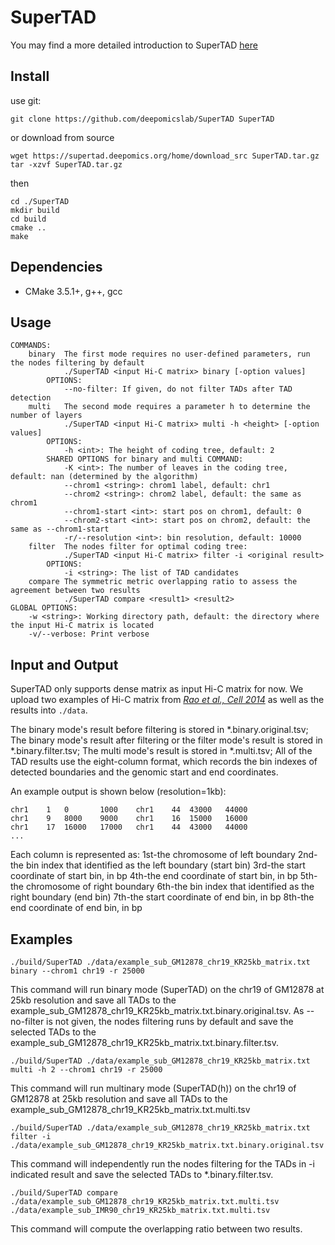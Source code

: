 # SuperTAD

You may find a more detailed introduction to SuperTAD [here](https://supertad.deepomics.org)

## Install  
use git:  
```
git clone https://github.com/deepomicslab/SuperTAD SuperTAD
```
or download from source
```
wget https://supertad.deepomics.org/home/download_src SuperTAD.tar.gz
tar -xzvf SuperTAD.tar.gz
```
then
```
cd ./SuperTAD
mkdir build
cd build
cmake ..
make
```

## Dependencies 
* CMake 3.5.1+, g++, gcc

## Usage  
```
COMMANDS:
    binary  The first mode requires no user-defined parameters, run the nodes filtering by default
            ./SuperTAD <input Hi-C matrix> binary [-option values]
        OPTIONS:
            --no-filter: If given, do not filter TADs after TAD detection
    multi   The second mode requires a parameter h to determine the number of layers
            ./SuperTAD <input Hi-C matrix> multi -h <height> [-option values]
        OPTIONS:
            -h <int>: The height of coding tree, default: 2
        SHARED OPTIONS for binary and multi COMMAND:
            -K <int>: The number of leaves in the coding tree, default: nan (determined by the algorithm)
            --chrom1 <string>: chrom1 label, default: chr1
            --chrom2 <string>: chrom2 label, default: the same as chrom1
            --chrom1-start <int>: start pos on chrom1, default: 0
            --chrom2-start <int>: start pos on chrom2, default: the same as --chrom1-start
            -r/--resolution <int>: bin resolution, default: 10000
    filter  The nodes filter for optimal coding tree:
            ./SuperTAD <input Hi-C matrix> filter -i <original result> 
        OPTIONS:
            -i <string>: The list of TAD candidates
    compare The symmetric metric overlapping ratio to assess the agreement between two results
            ./SuperTAD compare <result1> <result2>
GLOBAL OPTIONS:
    -w <string>: Working directory path, default: the directory where the input Hi-C matrix is located
    -v/--verbose: Print verbose
```

## Input and Output
SuperTAD only supports dense matrix as input Hi-C matrix for now. We upload two examples of Hi-C matrix from [*Rao et al., Cell 2014*](https://www.cell.com/fulltext/S0092-8674(14)01497-4) as well as the results into `./data`.

The binary mode's result before filtering is stored in *.binary.original.tsv;
The binary mode's result after filtering or the filter mode's result is stored in *.binary.filter.tsv;
The multi mode's result is stored in *.multi.tsv;
All of the TAD results use the eight-column format, which records the bin indexes of detected boundaries and the genomic start and end coordinates.

An example output is shown below (resolution=1kb):
```
chr1	1	0       1000	chr1	44	43000	44000
chr1	9	8000	9000	chr1	16	15000	16000
chr1	17	16000	17000	chr1	44	43000	44000
...
```
Each column is represented as:
1st-the chromosome of left boundary
2nd-the bin index that identified as the left boundary (start bin)
3rd-the start coordinate of start bin, in bp
4th-the end coordinate of start bin, in bp
5th-the chromosome of right boundary
6th-the bin index that identified as the right boundary (end bin)
7th-the start coordinate of end bin, in bp
8th-the end coordinate of end bin, in bp

## Examples
```
./build/SuperTAD ./data/example_sub_GM12878_chr19_KR25kb_matrix.txt binary --chrom1 chr19 -r 25000
```
This command will run binary mode (SuperTAD) on the chr19 of GM12878 at 25kb resolution and save all TADs to the example_sub_GM12878_chr19_KR25kb_matrix.txt.binary.original.tsv. 
As --no-filter is not given, the nodes filtering runs by default and save the selected TADs to the example_sub_GM12878_chr19_KR25kb_matrix.txt.binary.filter.tsv.
```
./build/SuperTAD ./data/example_sub_GM12878_chr19_KR25kb_matrix.txt multi -h 2 --chrom1 chr19 -r 25000
```
This command will run multinary mode (SuperTAD(h)) on the chr19 of GM12878 at 25kb resolution and save all TADs to the example_sub_GM12878_chr19_KR25kb_matrix.txt.multi.tsv
```
./build/SuperTAD ./data/example_sub_GM12878_chr19_KR25kb_matrix.txt filter -i ./data/example_sub_GM12878_chr19_KR25kb_matrix.txt.binary.original.tsv
```
This command will independently run the nodes filtering for the TADs in -i indicated result and save the selected TADs to *.binary.filter.tsv.
```
./build/SuperTAD compare ./data/example_sub_GM12878_chr19_KR25kb_matrix.txt.multi.tsv ./data/example_sub_IMR90_chr19_KR25kb_matrix.txt.multi.tsv
```
This command will compute the overlapping ratio between two results. 

